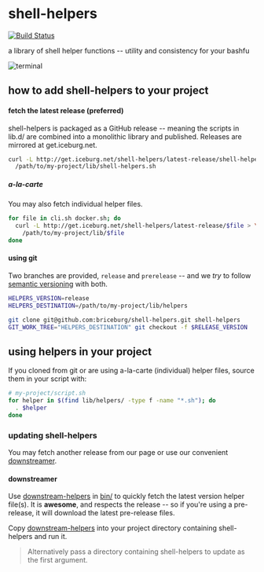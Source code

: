 # shell-helpers
[![Build Status](https://travis-ci.org/briceburg/shell-helpers.svg?branch=master)](https://travis-ci.org/briceburg/shell-helpers)

a library of shell helper functions -- utility and consistency for your bashfu

![terminal](http://icons.iconarchive.com/icons/froyoshark/enkel/128/Terminal-icon.png)


## how to add shell-helpers to your project

#### fetch the latest release (preferred)

shell-helpers is packaged as a GitHub release -- meaning the scripts in lib.d/
are combined into a monolithic library and published. Releases are mirrored
at get.iceburg.net.

```sh
curl -L http://get.iceburg.net/shell-helpers/latest-release/shell-helpers.sh > \
  /path/to/my-project/lib/shell-helpers.sh
```

##### a-la-carte

You may also fetch individual helper files.

```sh
for file in cli.sh docker.sh; do
  curl -L http://get.iceburg.net/shell-helpers/latest-release/$file > \
    /path/to/my-project/lib/$file
done
```

#### using git

Two branches are provided, `release` and `prerelease` -- and we _try_ to follow [semantic versioning](http://semver.org/) with both.

```sh
HELPERS_VERSION=release
HELPERS_DESTINATION=/path/to/my-project/lib/helpers

git clone git@github.com:briceburg/shell-helpers.git shell-helpers
GIT_WORK_TREE="HELPERS_DESTINATION" git checkout -f $RELEASE_VERSION
```

## using helpers in your project

If you cloned from git or are using a-la-carte (individual) helper files,
source them in your script with:

```sh
# my-project/script.sh
for helper in $(find lib/helpers/ -type f -name "*.sh"); do
  . $helper
done
```

### updating shell-helpers

You may fetch another release from our page or use our convenient [downstreamer](bin/downstream-helpers).

#### downstreamer

Use [downstream-helpers](bin/downstream-helpers) in [bin/](bin/) to quickly fetch the latest version helper file(s). It is **awesome**, and respects the release -- so if you're using a pre-release, it will download the latest pre-release files.


Copy [downstream-helpers](bin/downstream-helpers) into your project directory containing shell-helpers and run it.

> Alternatively pass a directory containing shell-helpers to update as the first argument.
